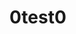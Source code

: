 # 0test0
<html>
<head></head>
<body>
<div content="8FC628C9F43D42E2B77C2801518AF2A57EB9C56FBB5F47248549A4C318430CF5053B31CFC62A40AF9F5095B2E1935835AD329EAE31D816AE20EE004C195375320EDAC19AA9D108C5E794437A90BCFB7735491366E83965CE644479A04C8323B16C2CB1FD4E09679333783FBB0131630FB7DD97598CE792923674570D9373A4AE7C3E7F68107D097906"></div>
</body>
</html>
